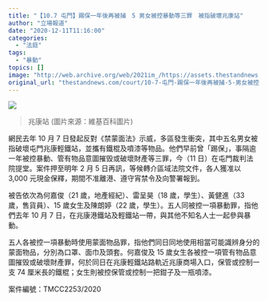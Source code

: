 ```yaml
---
title: "【10.7 屯門】踢保一年後再被捕　5 男女被控暴動等三罪　被指破壞兆康站"
author: "立場報道"
date: "2020-12-11T11:16:00"
categories:
  - "法庭"
tags:
  - "暴動"
topics: []
image: "http://web.archive.org/web/2021im_/https://assets.thestandnews.com/media/photos/Siu_Hong_Stop_Platform20copy_D8KYV_1OuwvGq.png"
original_url: "thestandnews.com/court/10-7-屯門-踢保一年後再被捕-5-男女被控暴動等三罪-被指破壞兆康站"
---
```

![](http://web.archive.org/web/2021im_/https://assets.thestandnews.com/media/photos/Siu_Hong_Stop_Platform20copy_D8KYV_1OuwvGq.png)
> 兆康站 (圖片來源：維基百科圖片)

網民去年 10 月 7 日發起反對《禁蒙面法》示威，多區發生衝突，其中五名男女被指破壞屯門兆康輕鐵站，並攜有鐵棍及噴漆等物品。他們早前曾「踢保」，事隔逾一年被控暴動、管有物品意圖摧毁或破壞財產等三罪，今（11 日）在屯門裁判法院提堂。案件押至明年 2 月 5 日再訊，等候轉介區域法院文件，各人獲准以 3,000 元現金保釋，期間不准離港、遵守宵禁令及向警署報到。

被告依次為何嘉俊（21 歲，地產經紀）、雷呈昊（18 歲，學生）、黃健進（33 歲，售貨員）、15 歲女生及陳朗婷（22 歲，學生）。五人同被控一項暴動罪，指他們去年 10 月 7 日，在兆康港鐵站及輕鐵站一帶，與其他不知名人士一起參與暴動。

五人各被控一項暴動時使用蒙面物品罪，指他們同日同地使用相當可能識辨身分的蒙面物品，分別為口罩、面巾及頭套。何嘉俊及 15 歲女生各被控一項管有物品意圖摧毁或破壞財產罪，何於同日在兆康輕鐵站路軌近兆康商場入口，保管或控制一支 74 厘米長的鐵棍；女生則被控保管或控制一把鉗子及一瓶噴漆。

案件編號：TMCC2253/2020